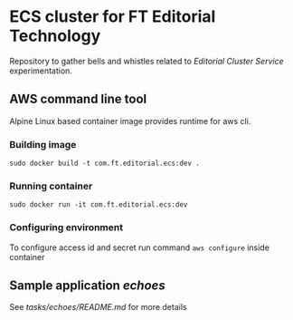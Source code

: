 # ECS cluster for FT Editorial Technology



Repository to gather bells and whistles related to _Editorial Cluster Service_ experimentation.


## AWS command line tool

Alpine Linux based container image provides runtime for aws cli.

### Building image

`sudo docker build -t com.ft.editorial.ecs:dev .`

### Running container

`sudo docker run -it com.ft.editorial.ecs:dev`

### Configuring environment

To configure access id and secret run command  `aws configure`  inside container


## Sample application _echoes_

See _tasks/echoes/README.md_ for more details
